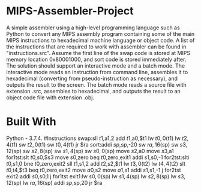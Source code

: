 # MIPS-Assembler-Project
A simple assembler using a high-level programming language such as Python to convert any MIPS assembly program containing some of the main MIPS instructions to hexadecimal machine language or object code. A list of the instructions that are required to work with assembler can be found in "instructions.src". Assume the first line of the swap code is stored at MIPS memory location 0x80001000, and sort code is stored immediately after. The solution should support an interactive mode and a batch mode. The interactive mode reads an instruction from command line, assembles it to hexadecimal (converting from pseudo-instruction as necessary), and outputs the result to the screen. The batch mode reads a source file with extension .src, assembles to hexadecimal, and outputs the result to an object code file with extension .obj. 
# Built With
Python - 3.7.4.
#Instructions
swap:sll $t1,$a1,2 
add $t1,$a0,$t1 
lw $t0,0($t1) 
lw $t2,4($t1) 
sw $t2,0($t1) 
sw $t0,4($t1) 
jr $ra
sort:addi $sp,$sp,-20
sw $ra,16($sp)
sw $s3,12($sp)
sw $s2,8($sp)
sw $s1,4($sp)
sw $s0,0($sp)
move $s2,$a0
move $s3,$a1
for1tst:slt $t0,$s0,$s3
move $s0,$zero
beq $t0,$zero,exit1
addi $s1,$s0,-1
for2tst:slti $t0,$s1,0
bne $t0,$zero,exit2
sll $t1,$s1,2
add $t2,$s2,$t1
lw $t3,0($t2)
lw $t4,4($t2)
slt $t0,$t4,$t3
beq $t0,$zero,exit2
move $a0,$s2
move $a1,$s1
addi $s1,$s1,-1
j for2tst
exit2:addi $s0,$s0,1
j for1tst
exit1:lw $s0,0($sp)
lw $s1,4($sp)
lw $s2,8($sp)
lw $s3,12($sp)
lw $ra,16($sp)
addi $sp,$sp,20
jr $ra
